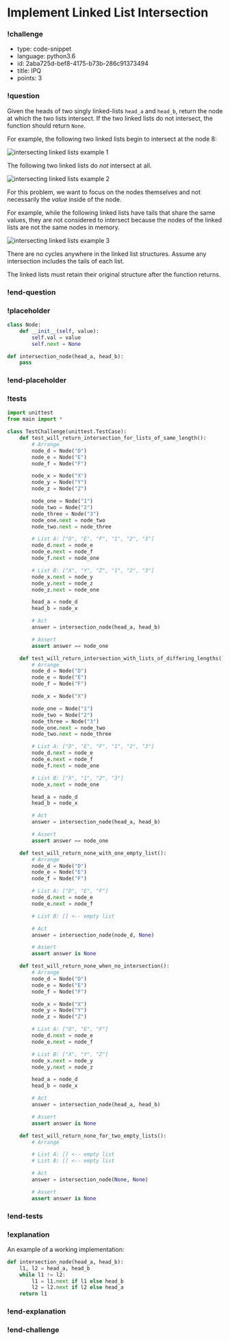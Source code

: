 # Implement Linked List Intersection

<!-- prettier-ignore-start -->
### !challenge
* type: code-snippet
* language: python3.6
* id: 2aba725d-bef8-4175-b73b-286c91373494
* title: IPQ
* points: 3
### !question

Given the heads of two singly linked-lists `head_a` and `head_b`, return the node at which the two lists intersect. If the two linked lists do not intersect, the function should return `None`.

For example, the following two linked lists begin to intersect at the node 8:

![intersecting linked lists example 1](../images/intersection_linked_list_example_1.png)

The following two linked lists do _not_ intersect at all.

![intersecting linked lists example 2](../images/intersection_linked_list_example_2.png)

For this problem, we want to focus on the nodes themselves and not necessarily the *value* inside of the node.

For example, while the following linked lists have tails that share the same values, they are not considered to intersect because the nodes of the linked lists are not the same nodes in memory.

![intersecting linked lists example 3](../images/intersection_linked_list_example_3.png)

There are no cycles anywhere in the linked list structures. Assume any intersection includes the tails of each list.

The linked lists must retain their original structure after the function returns.

### !end-question
### !placeholder

```python
class Node:
    def __init__(self, value):
        self.val = value
        self.next = None

def intersection_node(head_a, head_b):
    pass
```

### !end-placeholder
### !tests
```python
import unittest
from main import *

class TestChallenge(unittest.TestCase):
    def test_will_return_intersection_for_lists_of_same_length():
        # Arrange
        node_d = Node("D")
        node_e = Node("E")
        node_f = Node("F")

        node_x = Node("X")
        node_y = Node("Y")
        node_z = Node("Z")

        node_one = Node("1")
        node_two = Node("2")
        node_three = Node("3")
        node_one.next = node_two
        node_two.next = node_three

        # List A: ["D", "E", "F", "1", "2", "3"]
        node_d.next = node_e
        node_e.next = node_f
        node_f.next = node_one

        # List B: ["X", "Y", "Z", "1", "2", "3"]
        node_x.next = node_y
        node_y.next = node_z
        node_z.next = node_one

        head_a = node_d
        head_b = node_x

        # Act
        answer = intersection_node(head_a, head_b)

        # Assert
        assert answer == node_one

    def test_will_return_intersection_with_lists_of_differing_lengths():
        # Arrange
        node_d = Node("D")
        node_e = Node("E")
        node_f = Node("F")

        node_x = Node("X")

        node_one = Node("1")
        node_two = Node("2")
        node_three = Node("3")
        node_one.next = node_two
        node_two.next = node_three

        # List A: ["D", "E", "F", "1", "2", "3"]
        node_d.next = node_e
        node_e.next = node_f
        node_f.next = node_one

        # List B: ["X", "1", "2", "3"]
        node_x.next = node_one

        head_a = node_d
        head_b = node_x

        # Act
        answer = intersection_node(head_a, head_b)

        # Assert
        assert answer == node_one

    def test_will_return_none_with_one_empty_list():
        # Arrange
        node_d = Node("D")
        node_e = Node("E")
        node_f = Node("F")

        # List A: ["D", "E", "F"]
        node_d.next = node_e
        node_e.next = node_f

        # List B: [] <-- empty list

        # Act
        answer = intersection_node(node_d, None)

        # Assert
        assert answer is None

    def test_will_return_none_when_no_intersection():
        # Arrange
        node_d = Node("D")
        node_e = Node("E")
        node_f = Node("F")

        node_x = Node("X")
        node_y = Node("Y")
        node_z = Node("Z")

        # List A: ["D", "E", "F"]
        node_d.next = node_e
        node_e.next = node_f

        # List B: ["X", "Y", "Z"]
        node_x.next = node_y
        node_y.next = node_z

        head_a = node_d
        head_b = node_x

        # Act
        answer = intersection_node(head_a, head_b)

        # Assert
        assert answer is None

    def test_will_return_none_for_two_empty_lists():
        # Arrange

        # List A: [] <-- empty list
        # List B: [] <-- empty list

        # Act
        answer = intersection_node(None, None)

        # Assert
        assert answer is None
```
### !end-tests
### !explanation

An example of a working implementation:

```python
def intersection_node(head_a, head_b):
    l1, l2 = head_a, head_b
    while l1 != l2:
        l1 = l1.next if l1 else head_b
        l2 = l2.next if l2 else head_a
    return l1
```
### !end-explanation

### !end-challenge
<!-- prettier-ignore-end -->
